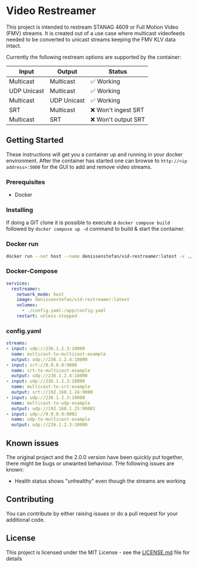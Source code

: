 # Video Restreamer

This project is intended to restream STANAG 4609 or Full Motion Video (FMV) streams. It is created out of a use case where multicast videofeeds needed to be converted to unicast streams keeping the FMV KLV data intact.

Currently the following restream options are supported by the container:

| Input | Output | Status |
| --- | --- | --- |
| Multicast | Multicast | :white_check_mark: Working |
| UDP Unicast | Multicast | :white_check_mark: Working |
| Multicast | UDP Unicast | :white_check_mark: Working |
| SRT | Multicast | :x: Won't ingest SRT |
| Multicast | SRT | :x: Won't output SRT |

## Getting Started

These instructions will get you a container up and running in your docker environment. After the container has started one can browse to `http://<ip address>:5000` for the GUI to add and remove video streams.

### Prerequisites

- Docker

### Installing

If doing a GIT clone it is possible to execute a `docker compose build` followed by `docker compose up -d` command to build & start the container.

### Docker run

```sh
docker run --net host --name denissenstefan/vid-restreamer:latest -v ./config.yaml:/app/config.yaml --restart unless-stopped 
```

### Docker-Compose

```yml
services:
  restreamer:
    network_mode: host
    image: denissenstefan/vid-restreamer:latest
    volumes:
      - ./config.yaml:/app/config.yaml
    restart: unless-stopped
```

### config.yaml

```yaml
streams:
- input: udp://236.1.2.3:18000
  name: multicast-to-multicast-example
  output: udp://236.1.2.4:18000
- input: srt://0.0.0.0:9000
  name: srt-to-multicast-example
  output: udp://236.1.2.4:18000
- input: udp://236.1.2.3:18000
  name: multicast-to-srt-example
  output: srt://192.168.1.24:9000
- input: udp://236.1.2.3:18000
  name: multicast-to-udp-example
  output: udp://192.168.1.25:90001
- input: udp://0.0.0.0:9002
  name: udp-to-multicast-example
  output: udp://236.1.2.3:18000
```

## Known issues
The original project and the 2.0.0 version have been quickly put together, there might be bugs or unwanted behaviour. THe following issues are known:

- Health status shows "unhealthy" even though the streams are working

## Contributing

You can contribute by either raising issues or do a pull request for your additional code.

## License

This project is licensed under the MIT License - see the [LICENSE.md](LICENSE.md) file for details
